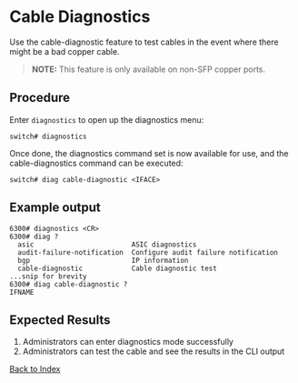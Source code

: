 # Cable Diagnostics 

Use the cable-diagnostic feature to test cables in the event where there might be a bad copper cable.

> **NOTE:** This feature is only available on non-SFP copper ports. 

## Procedure 

Enter `diagnostics` to open up the diagnostics menu: 

```
switch# diagnostics
```

Once done, the diagnostics command set is now available for use, and the cable-diagnostics command can be executed: 

```
switch# diag cable-diagnostic <IFACE>
```

## Example output

```
6300# diagnostics <CR>
6300# diag ?
  asic                        ASIC diagnostics
  audit-failure-notification  Configure audit failure notification
  bgp                         IP information
  cable-diagnostic            Cable diagnostic test
...snip for brevity
6300# diag cable-diagnostic ?
IFNAME  
```

## Expected Results 

1. Administrators can enter diagnostics mode successfully
1. Administrators can test the cable and see the results in the CLI output 

[Back to Index](index.md)